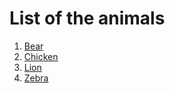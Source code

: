 # List of the animals


1. [Bear](bear.md)
2. [Chicken](chicken.md)
3. [Lion](lion.md)
4. [Zebra](Zebra.md)